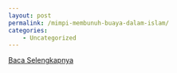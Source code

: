 ```yaml
---
layout: post
permalink: /mimpi-membunuh-buaya-dalam-islam/
categories:
    - Uncategorized
---
```


[Baca Selengkapnya](/06)